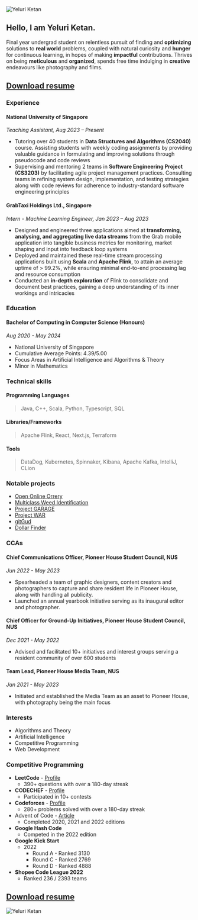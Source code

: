 <img alt="Yeluri Ketan" src="/images/formal-profile.jpg" class="profile-img" />

## Hello, I am Yeluri Ketan.

<p class="about-intro">
Final year undergrad student on relentless pursuit of finding and <b>optimizing</b> solutions to <b>real world</b> problems, coupled with natural curiosity and <b>hunger</b> for continuous learning, in hopes of making <b>impactful</b> contributions. Thrives on being <b>meticulous</b> and <b>organized</b>, spends free time indulging in <b>creative</b> endeavours like photography and films.
</p>

## [Download resume](https://raw.githubusercontent.com/YeluriKetan/YeluriKetan/main/media/Resume.pdf)

<div classname="about-wrapper">

### Experience

#### National University of Singapore

_Teaching Assistant, Aug 2023 – Present_

- Tutoring over 40 students in <b>Data Structures and Algorithms (CS2040)</b> course. Assisting students with weekly coding assignments by providing valuable guidance in formulating and improving solutions through pseudocode and code reviews
- Supervising and mentoring 2 teams in <b>Software Engineering Project (CS3203)</b> by facilitating agile project management practices. Consulting teams in refining system design, implementation, and testing strategies along with code reviews for adherence to industry-standard software engineering principles

#### GrabTaxi Holdings Ltd., Singapore

_Intern - Machine Learning Engineer, Jan 2023 – Aug 2023_

- Designed and engineered three applications aimed at <b>transforming, analysing, and aggregating live data streams</b> from the Grab mobile application into tangible business metrics for monitoring, market shaping and input into feedback loop systems
- Deployed and maintained these real-time stream processing applications built using <b>Scala</b> and <b>Apache Flink</b>, to attain an average uptime of > 99.2%, while ensuring minimal end-to-end processing lag and resource consumption
- Conducted an <b>in-depth exploration</b> of Flink to consolidate and document best practices, gaining a deep understanding of its inner workings and intricacies

### Education

#### Bachelor of Computing in Computer Science (Honours)

_Aug 2020 - May 2024_

- National University of Singapore
- Cumulative Average Points: 4.39/5.00
- Focus Areas in Artificial Intelligence and Algorithms & Theory
- Minor in Mathematics

### Technical skills

#### Programming Languages

> Java, C++, Scala, Python, Typescript, SQL

#### Libraries/Frameworks

> Apache Flink, React, Next.js, Terraform

#### Tools

> DataDog, Kubernetes, Spinnaker, Kibana, Apache Kafka, IntelliJ, CLion

### Notable projects

- [Open Online Orrery](/projects/fyp)
- [Multiclass Weed Identification](/projects/weed-classification)
- [Project GARAGE](/projects/garage)
- [Project WAR](/projects/war)
- [gitGud](/projects/gitgud)
- [Dollar Finder](/projects/dollar-finder)

### CCAs

#### Chief Communications Officer, Pioneer House Student Council, NUS

_Jun 2022 - May 2023_

- Spearheaded a team of graphic designers, content creators and photographers to capture and share resident life in Pioneer House, along with handling all publicity.
- Launched an annual yearbook initiative serving as its inaugural editor and photographer.

#### Chief Officer for Ground-Up Initiatives, Pioneer House Student Council, NUS

_Dec 2021 - May 2022_

- Advised and facilitated 10+ initiatives and interest groups serving a resident community of over 600 students

#### Team Lead, Pioneer House Media Team, NUS

_Jan 2021 - May 2023_

- Initiated and established the Media Team as an asset to Pioneer
  House, with photography being the main focus

### Interests

- Algorithms and Theory
- Artificial Intelligence
- Competitive Programming
- Web Development

### Competitive Programming

- <b>LeetCode</b> - [Profile](https://leetcode.com/Ketan_Yeluri/)
  - 390+ questions with over a 180-day streak
- <b>CODECHEF</b> - [Profile](https://www.codechef.com/users/yeluriketan)
  - Participated in 10+ contests
- <b>Codeforces</b> - [Profile](https://codeforces.com/profile/YeluriKetan)
  - 280+ problems solved with over a 180-day streak
- Advent of Code</b> - [Article](/projects/maniac)
  - Completed 2020, 2021 and 2022 editions
- <b>Google Hash Code</b>
  - Competed in the 2022 edition
- <b>Google Kick Start</b>
  - 2022
    - Round A - Ranked 3130
    - Round C - Ranked 2769
    - Round D - Ranked 4888
- <b>Shopee Code League 2022</b>
  - Ranked 236 / 2393 teams

</div>

## [Download resume](https://raw.githubusercontent.com/YeluriKetan/YeluriKetan/main/media/Resume.pdf)

<img alt="Yeluri Ketan" src="/images/profile.jpg" class="profile-img" />
